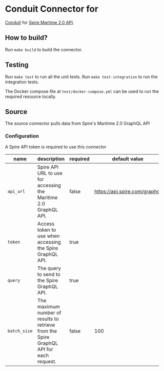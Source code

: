 # Conduit Connector for <SPIRE-AIS GraphQL API>
[Conduit](https://conduit.io) for [Spire Martime 2.0 API](https://documentation.spire.com/maritime-2-0/).

## How to build?
Run `make build` to build the connector.

## Testing
Run `make test` to run all the unit tests. Run `make test-integration` to run the integration tests.

The Docker compose file at `test/docker-compose.yml` can be used to run the required resource locally.

## Source
The source connector pulls data from Spire's Maritime 2.0 GraphQL API

### Configuration
A Spire API token is required to use this connector 

| name                  | description                           | required | default value |
|-----------------------|---------------------------------------|----------|---------------|
| `api_url` | Spire API URL to use for accessing the Maritime 2.0 GraphQL API. | false     | https://api.spire.com/graphql          |
| `token` | Access token to use when accessing the Spire GraphQL API. | true     |           |
| `query` | The query to send to the Spire GraphQL API. | true     |           |
| `batch_size` | The maximum number of results to retrieve from the Spire GraphQL API for each request. | false     |     100      |

